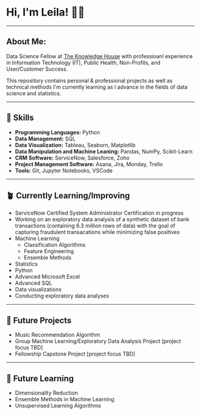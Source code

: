 # Hi, I'm Leila! 👋🏾
___

## About Me: 
Data Science Fellow at [The Knowledge House](https://www.theknowledgehouse.org/technology_fellowship/) with professioanl experience in Information Technology (IT), Public Health, Non-Profits, and User/Customer Success. 

This repository contains personal & professional projects as well as technical methods I'm currently learning as I advance in the fields of data science and statistics.
___
##  🧰 Skills
* **Programming Languages:** Python
* **Data Management:** SQL
* **Data Visualization:** Tableau, Seaborn, Matplotlib
* **Data Manipulation and Machine Leaning:** Pandas, NumPy, Scikit-Learn
* **CRM Software:** ServiceNow, Salesforce, Zoho
* **Project Management Software:** Asana, Jira, Monday, Trello
* **Tools:** Git, Jupyter Notebooks, VSCode
___
## 🪴 Currently Learning/Improving
* ServiceNow Certified System Administrator Certification in progress
* Working on an exploratory data analysis of a synthetic dataset of bank transactions (containing 6.3 million rows of data) with the goal of capturing fraudulent transacations while minimizing false positives
* Machine Learning
  * Classification Algorithms
  * Feature Engineering
  * Ensemble Methods
* Statistics
* Python
* Advanced Microsoft Excel
* Advanced SQL
* Data visualizations
* Conducting exploratory data analyses
___
## 🌟 Future Projects
* Music Recommendation Algorithm
* Group Machine Learning/Exploratory Data Analysis Project [project focus TBD]
* Fellowship Capstone Project [project focus TBD]
___
## 💫 Future Learning

* Dimensionality Reduction
* Ensemble Methods in Machine Learning
* Unsupervised Learning Algorithms
